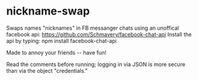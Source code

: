 # nickname-swap
Swaps names "nicknames" in FB messanger chats using an unoffical facebook api: https://github.com/Schmavery/facebook-chat-api
Install the api by typing: npm install facebook-chat-api

Made to annoy your friends -- have fun!

Read the comments before running; logging in via JSON is more secure than via the object "credentials."



